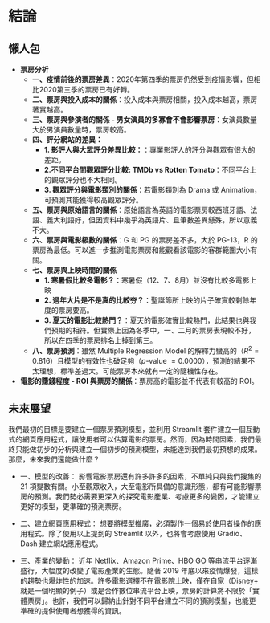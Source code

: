# 結論

## 懶人包

+ **票房分析**
    + **一、疫情前後的票房差異**：2020年第四季的票房仍然受到疫情影響，但相比2020第三季的票房已有好轉。
    + **二、票房與投入成本的關係**：投入成本與票房相關，投入成本越高，票房著實越高。
    + **三、票房與參演者的關係 - 男女演員的多寡會不會影響票房**：女演員數量大於男演員數量時，票房較高。
    + **四、評分網站的差異：**
        + **1. 影評人與大眾評分差異比較：**：專業影評人的評分與觀眾有很大的差距。
        + **2.不同平台間觀眾評分比較: TMDb vs Rotten Tomato**：不同平台上的觀眾評分也不大相同。
        + **3. 觀眾評分與電影類別的關係**：若電影類別為 Drama 或 Animation，可預測其能獲得較高觀眾評分。
    + **五、票房與原始語言的關係**：原始語言為英語的電影票房較西班牙語、法語、義大利語好，但因資料中幾乎為英語片、且筆數差異懸殊，所以意義不大。
    + **六、票房與電影級數的關係**：G 和 PG 的票房差不多，大於 PG-13，R 的票房為最低。可以進一步推測電影票房和能觀看該電影的客群範圍大小有關。
    + **七、票房與上映時間的關係**
        + **1. 寒暑假比較多電影？**：寒暑假（12、7、8月）並沒有比較多電影上映
        + **2. 過年大片是不是真的比較夯？**：聖誕節所上映的片子確實較剩餘年度的票房要高。
        + **3. 夏天的電影比較熱門？**：夏天的電影確實比較熱門，此結果也與我們預期的相符。但實際上因為冬季中，一、二月的票房表現較不好，所以在四季的票房排名上掉到第三。
    + **八、票房預測**：雖然 Multiple Regression Model 的解釋力蠻高的（$R^2 = 0.816$）且模型的有效性也破足夠（$p$-value $= 0.0000$），預測的結果不太理想，標準差過大。可能票房本來就有一定的隨機性存在。
+ **電影的賺錢程度 - ROI 與票房的關係**：票房高的電影並不代表有較高的 ROI。


## 未來展望

我們最初的目標是要建立一個票房預測模型，並利用 Streamlit 套件建立一個互動式的網頁應用程式，讓使用者可以估算電影的票房。然而，因為時間因素，我們最終只能做初步的分析與建立一個初步的預測模型，未能達到我們最初預想的成果。那麼，未來我們還能做什麼？

+ 一、模型的改善：
  影響電影票房還有許多許多的因素，不單純只與我們搜集的 21 項變數有關。小至觀眾收入，大至電影所具備的意識形態，都有可能影響票房的預測。我們勢必需要更深入的探究電影產業、考慮更多的變因，才能建立更好的模型，更準確的預測票房。

+ 二、建立網頁應用程式：
  想要將模型推廣，必須製作一個易於使用者操作的應用程式。除了使用以上提到的 Streamlit 以外，也將會考慮使用 Gradio、Dash 建立網站應用程式。

+ 三、產業的變動：
  近年 Netflix、Amazon Prime、HBO GO 等串流平台逐漸盛行，大幅度的改變了電影產業的生態。隨著 2019 年底以來疫情爆發，這樣的趨勢也爆炸性的加速。許多電影選擇不在電影院上映，僅在自家（Disney+ 就是一個明顯的例子）或是合作數位串流平台上映，票房的計算將不限於「實體票房」。也許，我們可以歸納出針對不同平台建立不同的預測模型，也能更準確的提供使用者想獲得的資訊。
